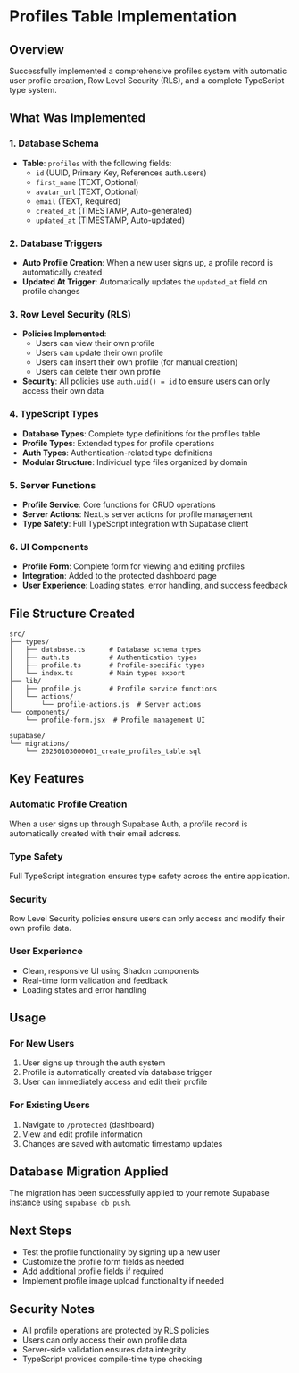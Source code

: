 # Profiles Table Implementation

## Overview
Successfully implemented a comprehensive profiles system with automatic user profile creation, Row Level Security (RLS), and a complete TypeScript type system.

## What Was Implemented

### 1. Database Schema
- **Table**: `profiles` with the following fields:
  - `id` (UUID, Primary Key, References auth.users)
  - `first_name` (TEXT, Optional)
  - `avatar_url` (TEXT, Optional) 
  - `email` (TEXT, Required)
  - `created_at` (TIMESTAMP, Auto-generated)
  - `updated_at` (TIMESTAMP, Auto-updated)

### 2. Database Triggers
- **Auto Profile Creation**: When a new user signs up, a profile record is automatically created
- **Updated At Trigger**: Automatically updates the `updated_at` field on profile changes

### 3. Row Level Security (RLS)
- **Policies Implemented**:
  - Users can view their own profile
  - Users can update their own profile
  - Users can insert their own profile (for manual creation)
  - Users can delete their own profile
- **Security**: All policies use `auth.uid() = id` to ensure users can only access their own data

### 4. TypeScript Types
- **Database Types**: Complete type definitions for the profiles table
- **Profile Types**: Extended types for profile operations
- **Auth Types**: Authentication-related type definitions
- **Modular Structure**: Individual type files organized by domain

### 5. Server Functions
- **Profile Service**: Core functions for CRUD operations
- **Server Actions**: Next.js server actions for profile management
- **Type Safety**: Full TypeScript integration with Supabase client

### 6. UI Components
- **Profile Form**: Complete form for viewing and editing profiles
- **Integration**: Added to the protected dashboard page
- **User Experience**: Loading states, error handling, and success feedback

## File Structure Created

```
src/
├── types/
│   ├── database.ts      # Database schema types
│   ├── auth.ts          # Authentication types
│   ├── profile.ts       # Profile-specific types
│   └── index.ts         # Main types export
├── lib/
│   ├── profile.js       # Profile service functions
│   └── actions/
│       └── profile-actions.js  # Server actions
└── components/
    └── profile-form.jsx  # Profile management UI

supabase/
└── migrations/
    └── 20250103000001_create_profiles_table.sql
```

## Key Features

### Automatic Profile Creation
When a user signs up through Supabase Auth, a profile record is automatically created with their email address.

### Type Safety
Full TypeScript integration ensures type safety across the entire application.

### Security
Row Level Security policies ensure users can only access and modify their own profile data.

### User Experience
- Clean, responsive UI using Shadcn components
- Real-time form validation and feedback
- Loading states and error handling

## Usage

### For New Users
1. User signs up through the auth system
2. Profile is automatically created via database trigger
3. User can immediately access and edit their profile

### For Existing Users
1. Navigate to `/protected` (dashboard)
2. View and edit profile information
3. Changes are saved with automatic timestamp updates

## Database Migration Applied
The migration has been successfully applied to your remote Supabase instance using `supabase db push`.

## Next Steps
- Test the profile functionality by signing up a new user
- Customize the profile form fields as needed
- Add additional profile fields if required
- Implement profile image upload functionality if needed

## Security Notes
- All profile operations are protected by RLS policies
- Users can only access their own profile data
- Server-side validation ensures data integrity
- TypeScript provides compile-time type checking
